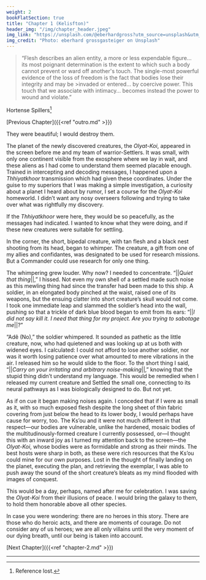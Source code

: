 ```yaml
---
weight: 2
bookFlatSection: true
title: "Chapter 1 (Kelisfton)"
header_img: "/img/chapter_header.jpeg"
img_link: "https://unsplash.com/@eberhardgross?utm_source=unsplash&utm_medium=referral&utm_content=creditCopyText"
img_credit: "Photo: eberhard grossgasteiger on Unsplash"
---
```


>“Flesh describes an alien entity, a more or less expendable figure…  
>its most poignant determination is the extent to which such a body cannot prevent or ward off another's touch. 
>The single-most powerful evidence of the loss of freedom is the fact that bodies lose their integrity and may be >invaded or entered… by coercive power. 
>This touch that we associate with intimacy… becomes instead the power to wound and violate.”

Hortense Spillers[^1]

[Previous Chapter]({{<ref "outro.md" >}})

They were beautiful; I would destroy them.

The planet of the newly discovered creatures, the *Olyat-Koi*, appeared in the screen before me and my team of warrior-Settlers. It was small, with only one continent visible from the exosphere where we lay in wait, and these aliens as I had come to understand them seemed placable enough. Trained in intercepting and decoding messages, I happened upon a *Thhiyatkhoor* transmission which had given these coordinates. Under the guise to my superiors that I was making a simple investigation, a curiosity about a planet I heard about by rumor, I set a course for the *Olyat-Koi* homeworld. I didn’t want any nosy overseers following and trying to take over what was rightfully my discovery.

If the *Thhiyatkhoor* were here, they would be so peacefully, as the messages had indicated. I wanted to know what they were doing, and if these new creatures were suitable for settling.

In the corner, the short, bipedal creature, with tan flesh and a black nest shooting from its head, began to whimper. The creature, a gift from one of my allies and confidantes, was designated to be used for research missions. But a Commander could use research for only one thing. 

The whimpering grew louder. Why now? I needed to concentrate. “||*Quiet that thing*||,” I hissed. Not even my own shell of a settled made such noise as this mewling thing had since the transfer had been made to this ship. A soldier, in an elongated body pinched at the waist, raised one of its weapons, but the ensuing clatter into short creature’s skull would not come. I took one immediate leap and slammed the soldier’s head into the wall, pushing so that a trickle of dark blue blood began to emit from its ears: “||*I did not say kill it. I need that thing for my project. Are you trying to sabotage me*||?”

“Adê (No),” the soldier whimpered. It sounded as pathetic as the little creature, now, who had quietened and was looking up at us both with widened eyes. I calculated: I could not afford to lose another soldier, nor was it worth losing patience over what amounted to mere vibrations in the air. I released him so he would slide to the floor. To the short thing I said, “||*Carry on your irritating and arbitrary noise-making*||,” knowing that the stupid thing didn’t understand my language. This would be remedied when I released my current creature and Settled the small one, connecting to its neural pathways as I was biologically designed to do. But not yet.

As if on cue it began making noises again. I conceded that if I were as small as it, with so much exposed flesh despite the long sheet of thin fabric covering from just below the head to its lower body, I would perhaps have cause for worry, too. The Ks’ou and it were not much different in that respect—our bodies are vulnerable, unlike the hardened, mosaic bodies of the multitudinously-formed creature I currently possessed, or—I thought this with an inward joy as I turned my attention back to the screen—the *Olyat-Koi*, whose bodies were as formidable and strong as their minds. The best hosts were sharp in both, as these were rich resources that the Ks’ou could mine for our own purposes. Lost in the thought of finally landing on the planet, executing the plan, and retrieving the exemplar, I was able to push away the sound of the short creature’s bleats as my mind flooded with images of conquest.

This would be a day, perhaps, named after me for celebration. I was saving the *Olyat-Koi* from their illusions of peace. I would bring the galaxy to them, to hold them honorable above all other species. 









In case you were wondering: there are no heroes in this story. There are those who do heroic acts, and there are moments of courage. Do not consider any of us heroes; we are all only villains until the very moment of our dying breath, until our being is taken into account. 

[Next Chapter]({{<ref "chapter-2.md" >}})

---
[^1]: Reference lost.
